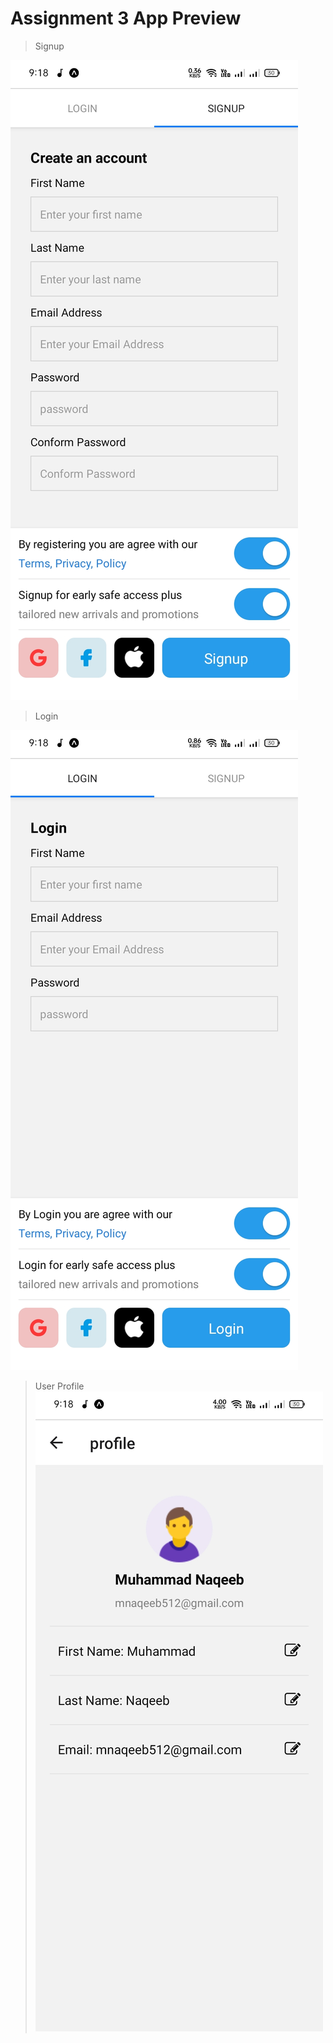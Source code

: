 # Assignment 3 App Preview

> Signup

![](https://github.com/muhammadnaqeeb/Mobile-Application-Course-in-University/blob/main/1.%20Theory%20Assignments/Assignment%203/user_profile_app/app_preview/001.jpg)

> Login

![](https://github.com/muhammadnaqeeb/Mobile-Application-Course-in-University/blob/main/1.%20Theory%20Assignments/Assignment%203/user_profile_app/app_preview/002.jpg)

> User Profile
![](https://github.com/muhammadnaqeeb/Mobile-Application-Course-in-University/blob/main/1.%20Theory%20Assignments/Assignment%203/user_profile_app/app_preview/004.jpg)